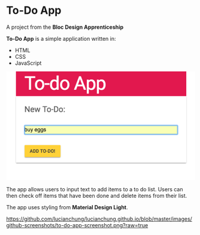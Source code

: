 <h1>To-Do App</h1>

A project from the **Bloc Design Apprenticeship**

**To-Do App** is a simple application written in:
* HTML
* CSS
* JavaScript

![to-do-app screenshot](https://github.com/lucianchung/lucianchung.github.io/blob/master/images/github-screenshots/to-do-app-screenshot.png?raw=true)


The app allows users to input text to add items to a to do list.
Users can then check off items that have been done and delete items from their list.

The app uses styling from **Material Design Light**.


https://github.com/lucianchung/lucianchung.github.io/blob/master/images/github-screenshots/to-do-app-screenshot.png?raw=true
